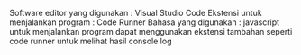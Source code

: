 Software editor yang digunakan : Visual Studio Code
Ekstensi untuk menjalankan program : Code Runner
Bahasa yang digunakan : javascript
untuk menjalankan program dapat menggunakan ekstensi tambahan seperti code runner untuk melihat hasil console log
